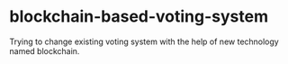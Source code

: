 # blockchain-based-voting-system
Trying to change existing voting system with the help of new technology named blockchain.
